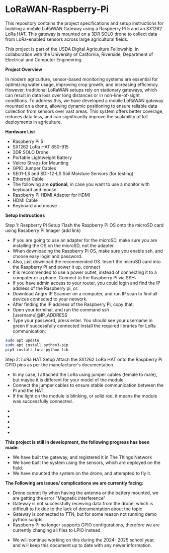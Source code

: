 # LoRaWAN-Raspberry-Pi
This repository contains the project specifications and setup instructions for building a mobile LoRaWAN Gateway using a Raspberry Pi 5 and an SX1262 LoRa HAT. This gateway is mounted on a 3DR SOLO drone to collect data from LoRa-enabled sensors across large agricultural fields.

This project is part of the USDA Digital Agriculture Fellowship, in collaboration with the University of California, Riverside, Department of Electrical and Computer Engineering.

**Project Overview**

In modern agriculture, sensor-based monitoring systems are essential for optimizing water usage, improving crop growth, and increasing efficiency. However, traditional LoRaWAN setups rely on stationary gateways, which can result in data loss over long distances or in non-line-of-sight conditions. To address this, we have developed a mobile LoRaWAN gateway mounted on a drone, allowing dynamic positioning to ensure reliable data collection from sensors over vast areas. This system offers better coverage, reduces data loss, and can significantly improve the scalability of IoT deployments in agriculture.


**Hardware List**

- Raspberry Pi 5
- SX1262 LoRa HAT 850-915 
- 3DR SOLO Drone
- Portable Lightweight Battery
- Velcro Straps for Mounting
- GPIO Jumper Cables
- SE01-LS and SDI-12-LS Soil Moisture Sensors (for testing)
- Ethernet Cable
- The following are **optional**, in case you want to use a monitor with keyboard and mouse
- Raspberry PI HDMI Adapter for HDMI
- HDMI Cable
- Keyboard and mouse


**Setup Instructions**

Step 1: Raspberry Pi Setup
Flash the Raspberry Pi OS onto the microSD card using Raspberry Pi Imager (add link)
  - If you are going to use an adapter for the microSD, make sure you are installing the OS on the microSD, not the adapter. 
  - When downloading the Raspberry Pi OS, make sure you enable ssh, and choose easy login and password.
  - Also, just download the recommended OS. 
Insert the microSD card into the Raspberry Pi and power it up, connect 
  - It is recommended to use a power outlet, instead of connecting it to a computer or a phone.
Connect to the Raspberry Pi via SSH:
  - If you have admin access to your router, you could login and find the IP address of the Raspberry pi, or:
  - Download Angry IP Scanner on a computer, and run IP scan to find all devices connected to your network.
  - After finding the IP address of the Raspberry Pi, copy that.
  - Open your terminal, and run the command ssh [username]@IP_ADDRESS
  - Type your password, press enter. You should see your username in green if successfully connected
Install the required libraries for LoRa communication:
```bash
sudo apt update
sudo apt install python3-pip
pip3 install lora-python-lib
```

Step 2: LoRa HAT Setup
Attach the SX1262 LoRa HAT onto the Raspberry Pi GPIO pins as per the manufacturer's documentation.
  - In my case, I attached the LoRa using jumper cables (female to male), but maybe it is different for your model of the module.
  - Connect the jumper cables to ensure stable communication between the Pi and the HAT.
  - If the light on the module is blinking, or solid red, it means the module was successfully connected.

*
*
*
*
*


**This project is still in development, the following progress has been made:**
- We have built the gateway, and registered it in The Things Network
- We have built the system using the sensors, which are deployed on the field.
- We have mounted the system on the drone, and attempted to fly it.

**The Following are issues/ complications we are currently facing:**
- Drone cannot fly when having the antenna or the battery mounted, we are getting the error "Magnetic interference"
- Gateway is not successfully receiving data from the drone, which is difficult to fix due to the lack of documentation about the topic
- Gateway is connected to TTN, but for some reason not running demo python scripts.
- Raspberry Pi no longer supports GPIO configurations, therefore we are currently changing all files to LPIO instead.

* We will continue working on this during the 2024- 2025 school year, and will keep this document up to date with any newer information.




